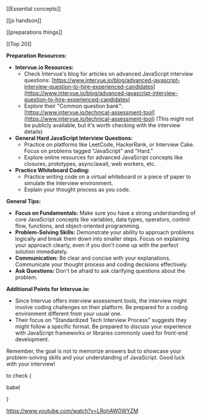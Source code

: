 

[[Essential concepts]]

[[js handson]]

[[preparations things]]

[[Top 20]]


**Preparation Resources:**

- **Intervue.io Resources:**
    - Check Intervue's blog for articles on advanced JavaScript interview questions: [https://www.intervue.io/blog/advanced-javascript-interview-question-to-hire-experienced-candidates](https://www.intervue.io/blog/advanced-javascript-interview-question-to-hire-experienced-candidates)
    - Explore their "Common question bank": [https://www.intervue.io/technical-assessment-tool](https://www.intervue.io/technical-assessment-tool) (This might not be publicly available, but it's worth checking with the interview details)
- **General Hard JavaScript Interview Questions:**
    - Practice on platforms like LeetCode, HackerRank, or Interview Cake. Focus on problems tagged "JavaScript" and "Hard."
    - Explore online resources for advanced JavaScript concepts like closures, prototypes, async/await, web workers, etc.
- **Practice Whiteboard Coding:**
    - Practice writing code on a virtual whiteboard or a piece of paper to simulate the interview environment.
    - Explain your thought process as you code.

**General Tips:**

- **Focus on Fundamentals:** Make sure you have a strong understanding of core JavaScript concepts like variables, data types, operators, control flow, functions, and object-oriented programming.
- **Problem-Solving Skills:** Demonstrate your ability to approach problems logically and break them down into smaller steps. Focus on explaining your approach clearly, even if you don't come up with the perfect solution immediately.
- **Communication:** Be clear and concise with your explanations. Communicate your thought process and coding decisions effectively.
- **Ask Questions:** Don't be afraid to ask clarifying questions about the problem.

**Additional Points for Intervue.io:**

- Since Intervue offers interview assessment tools, the interview might involve coding challenges on their platform. Be prepared for a coding environment different from your usual one.
- Their focus on "Standardized Tech Interview Process" suggests they might follow a specific format. Be prepared to discuss your experience with JavaScript frameworks or libraries commonly used for front-end development.

Remember, the goal is not to memorize answers but to showcase your problem-solving skills and your understanding of JavaScript. Good luck with your interview!



to check {

babel


}



https://www.youtube.com/watch?v=LRohAW0WYZM


	